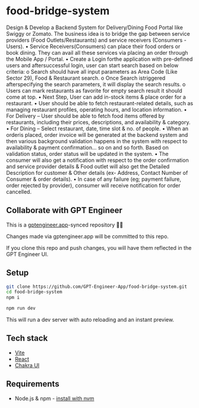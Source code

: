 # food-bridge-system

Design & Develop a Backend System for Delivery/Dining Food Portal like Swiggy or Zomato. The 
business idea is to bridge the gap between service providers (Food Outlets/Restaurants) and service 
receivers (Consumers - Users).
• Service Receivers(Consumers) can place their food orders or book dining. They can
avail all these services via placing an order through the Mobile App / Portal. 
• Create a Login forthe application with pre-defined users and aftersuccessful login, user 
can start search based on below criteria:
o Search should have all input parameters as Area Code (Like Sector 29), Food & 
Restaurant search.
o Once Search istriggered afterspecifying the search parameters, it will display the 
search results.
o Users can mark restaurants as favorite for empty search result it should come at top.
• Next Step, User can add in-stock items & place order for a restaurant.
• User should be able to fetch restaurant-related details, such as managing restaurant profiles, 
operating hours, and location information.
• For Delivery – User should be able to fetch food items offered by restaurants, including their 
prices, descriptions, and availability & category.
• For Dining – Select restaurant, date, time slot & no. of people. 
• When an orderis placed, order invoice will be generated at the backend system and then
various background validation happens in the system with respect to availability & 
payment confirmation… so on and so forth. Based on validation status, order status will 
be updated in the system.
• The consumer will also get a notification with respect to the order confirmation and
service provider details & Food outlet will also get the Detailed Description for customer 
& Other details (ex- Address, Contact Number of Consumer & order details).
• In case of any failure (eg; payment failure, order rejected by provider), consumer will
receive notification for order cancelled.

## Collaborate with GPT Engineer

This is a [gptengineer.app](https://gptengineer.app)-synced repository 🌟🤖

Changes made via gptengineer.app will be committed to this repo.

If you clone this repo and push changes, you will have them reflected in the GPT Engineer UI.

## Setup

```sh
git clone https://github.com/GPT-Engineer-App/food-bridge-system.git
cd food-bridge-system
npm i
```

```sh
npm run dev
```

This will run a dev server with auto reloading and an instant preview.

## Tech stack

- [Vite](https://vitejs.dev/)
- [React](https://react.dev/)
- [Chakra UI](https://chakra-ui.com/)

## Requirements

- Node.js & npm - [install with nvm](https://github.com/nvm-sh/nvm#installing-and-updating)
